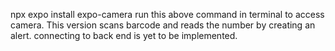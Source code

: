 npx expo install expo-camera
run this above command in terminal to access camera.
This version scans barcode and reads the number by creating an alert.
connecting to back end is yet to be implemented.
